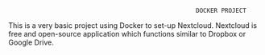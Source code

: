                                                        DOCKER PROJECT 

This is a very basic project using Docker to set-up Nextcloud. Nextcloud is free and open-source application which functions similar to Dropbox or Google Drive.
